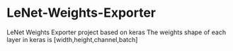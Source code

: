 # LeNet-Weights-Exporter
LeNet Weights Exporter project based on keras
The weights shape of each layer in keras is [width,height,channel,batch]
